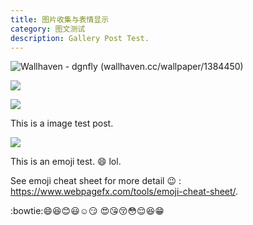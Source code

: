 ```yaml
---
title: 图片收集与表情显示
category: 图文测试
description: Gallery Post Test.
---
```


![Wallhaven - dgnfly (wallhaven.cc/wallpaper/1384450)](https://w.wallhaven.cc/full/ym/wallhaven-ym2del.png)

![](https://pic.downk.cc/item/5fde273d3ffa7d37b3d97d64.jpg)

![](https://pic.downk.cc/item/5fd366d83ffa7d37b3f0e9fa.jpg)



This is a image test post.

![](https://pic.downk.cc/item/5fae7dd31cd1bbb86ba566cd.jpg)


This is an emoji test. :smile: lol.

See emoji cheat sheet for more detail :wink: : <https://www.webpagefx.com/tools/emoji-cheat-sheet/>.

:bowtie::smile::laughing::blush::smiley::relaxed::smirk:
:heart_eyes::kissing_heart::kissing_closed_eyes::flushed::relieved::satisfied::grin:
